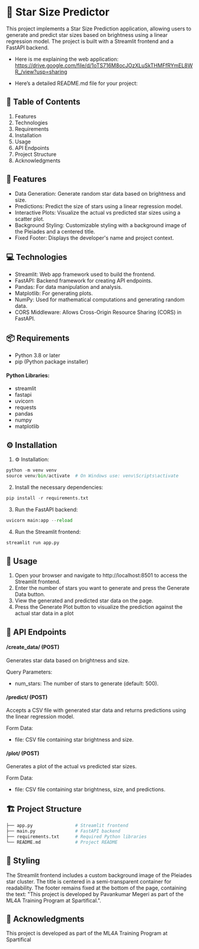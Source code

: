 # 🌟 Star Size Predictor
This project implements a Star Size Prediction application, allowing users to generate and predict star sizes based on brightness using a linear regression model. The project is built with a Streamlit frontend and a FastAPI backend.

- Here is me explaining the web application: https://drive.google.com/file/d/1oTS716M8ocJOzXLuSkTHMFfRYmEL8WR_/view?usp=sharing
* Here’s a detailed README.md file for your project:

## 📜 Table of Contents
1) Features
2) Technologies
3) Requirements
4) Installation
5) Usage
6) API Endpoints
7) Project Structure
8) Acknowledgments

## 🌟 Features
* Data Generation: Generate random star data based on brightness and size.
* Predictions: Predict the size of stars using a linear regression model.
* Interactive Plots: Visualize the actual vs predicted star sizes using a scatter plot.
* Background Styling: Customizable styling with a background image of the Pleiades and a centered title.
* Fixed Footer: Displays the developer's name and project context.

## 💻 Technologies
* Streamlit: Web app framework used to build the frontend.
* FastAPI: Backend framework for creating API endpoints.
* Pandas: For data manipulation and analysis.
* Matplotlib: For generating plots.
* NumPy: Used for mathematical computations and generating random data.
* CORS Middleware: Allows Cross-Origin Resource Sharing (CORS) in FastAPI.

## 📦 Requirements
* Python 3.8 or later
* pip (Python package installer)

#### Python Libraries:

* streamlit
* fastapi
* uvicorn
* requests
* pandas
* numpy
* matplotlib

## ⚙️ Installation
1) ⚙️ Installation:
```python
python -m venv venv
source venv/bin/activate  # On Windows use: venv\Scripts\activate
```

2) Install the necessary dependencies:
```python
pip install -r requirements.txt
```

3) Run the FastAPI backend:
```python
uvicorn main:app --reload
```

4) Run the Streamlit frontend:
```python
streamlit run app.py
```

## 🚀 Usage
1) Open your browser and navigate to http://localhost:8501 to access the Streamlit frontend.
2) Enter the number of stars you want to generate and press the Generate Data button.
3) View the generated and predicted star data on the page.
4) Press the Generate Plot button to visualize the prediction against the actual star data in a plot

## 📡 API Endpoints
#### /create_data/ (POST)
Generates star data based on brightness and size.

Query Parameters:
* num_stars: The number of stars to generate (default: 500).

#### /predict/ (POST)
Accepts a CSV file with generated star data and returns predictions using the linear regression model.

Form Data:
* file: CSV file containing star brightness and size.

#### /plot/ (POST)
Generates a plot of the actual vs predicted star sizes.

Form Data:
* file: CSV file containing star brightness, size, and predictions.

## 🏗️ Project Structure
```python
├── app.py                # Streamlit frontend
├── main.py               # FastAPI backend
├── requirements.txt      # Required Python libraries
└── README.md             # Project README
```

## 🎨 Styling
The Streamlit frontend includes a custom background image of the Pleiades star cluster. The title is centered in a semi-transparent container for readability. The footer remains fixed at the bottom of the page, containing the text: "This project is developed by Pavankumar Megeri as part of the ML4A Training Program at Spartifical.".

## 🙏 Acknowledgments
This project is developed as part of the ML4A Training Program at Spartifical

